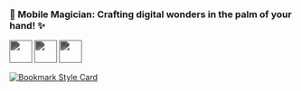 ### 📱 Mobile Magician: Crafting digital wonders in the palm of your hand! ✨



<!--
**Jad-Jbara/Jad-Jbara** is a ✨ _special_ ✨ repository because its `README.md` (this file) appears on your GitHub profile.

Here are some ideas to get you started:

- 🔭 I’m currently working on ...
- 🌱 I’m currently learning ...
- 👯 I’m looking to collaborate on ...
- 🤔 I’m looking for help with ...
- 💬 Ask me about ...
- 📫 How to reach me: ...
- 😄 Pronouns: ...
- ⚡ Fun fact: ...
-->
<img style="filter:invert(71%); sepia(70%); saturate(5014%); hue-rotate(157deg); brightness(89%); contrast(101%);"
 src="https://user-images.githubusercontent.com/85983889/219005206-f65aef46-abeb-4e27-975c-833ac956850d.svg" width="40" height="40" 
/>
<img style="filter:invert(71%); sepia(70%); saturate(5014%); hue-rotate(157deg); brightness(89%); contrast(101%);"
 src="https://user-images.githubusercontent.com/85983889/219005206-f65aef46-abeb-4e27-975c-833ac956850d.svg" width="40" height="40" 
/>
<img style="filter:invert(71%); sepia(70%); saturate(5014%); hue-rotate(157deg); brightness(89%); contrast(101%);"
 src="https://user-images.githubusercontent.com/85983889/219005206-f65aef46-abeb-4e27-975c-833ac956850d.svg" width="40" height="40" 
/>

[![Bookmark Style Card](https://svg.bookmark.style/api?url=https://github.com/Jad-Jbara)](https://github.com/Jad-Jbara)
